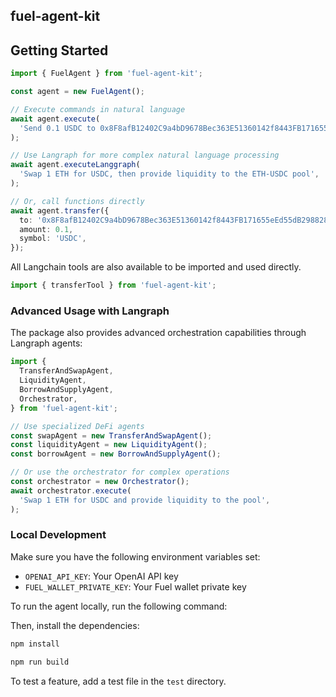 ## fuel-agent-kit

## Getting Started

```ts
import { FuelAgent } from 'fuel-agent-kit';

const agent = new FuelAgent();

// Execute commands in natural language
await agent.execute(
  'Send 0.1 USDC to 0x8F8afB12402C9a4bD9678Bec363E51360142f8443FB171655eEd55dB298828D1',
);

// Use Langraph for more complex natural language processing
await agent.executeLanggraph(
  'Swap 1 ETH for USDC, then provide liquidity to the ETH-USDC pool',
);

// Or, call functions directly
await agent.transfer({
  to: '0x8F8afB12402C9a4bD9678Bec363E51360142f8443FB171655eEd55dB298828D1',
  amount: 0.1,
  symbol: 'USDC',
});
```

All Langchain tools are also available to be imported and used directly.

```ts
import { transferTool } from 'fuel-agent-kit';
```

### Advanced Usage with Langraph

The package also provides advanced orchestration capabilities through Langraph agents:

```ts
import {
  TransferAndSwapAgent,
  LiquidityAgent,
  BorrowAndSupplyAgent,
  Orchestrator,
} from 'fuel-agent-kit';

// Use specialized DeFi agents
const swapAgent = new TransferAndSwapAgent();
const liquidityAgent = new LiquidityAgent();
const borrowAgent = new BorrowAndSupplyAgent();

// Or use the orchestrator for complex operations
const orchestrator = new Orchestrator();
await orchestrator.execute(
  'Swap 1 ETH for USDC and provide liquidity to the pool',
);
```

### Local Development

Make sure you have the following environment variables set:

- `OPENAI_API_KEY`: Your OpenAI API key
- `FUEL_WALLET_PRIVATE_KEY`: Your Fuel wallet private key

To run the agent locally, run the following command:

Then, install the dependencies:

```bash
npm install
```

```bash
npm run build
```

To test a feature, add a test file in the `test` directory.
